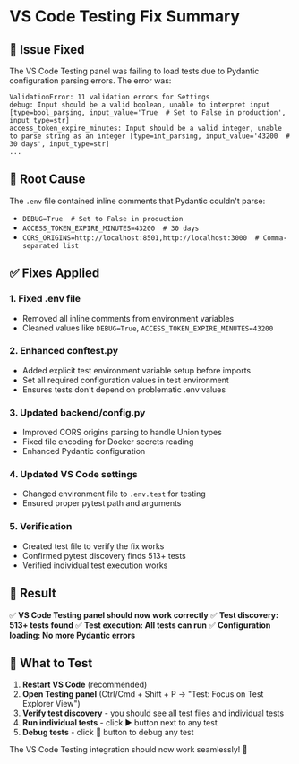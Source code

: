# VS Code Testing Fix Summary

## 🎯 **Issue Fixed**

The VS Code Testing panel was failing to load tests due to Pydantic configuration parsing errors. The error was:

```
ValidationError: 11 validation errors for Settings
debug: Input should be a valid boolean, unable to interpret input [type=bool_parsing, input_value='True  # Set to False in production', input_type=str]
access_token_expire_minutes: Input should be a valid integer, unable to parse string as an integer [type=int_parsing, input_value='43200  # 30 days', input_type=str]
...
```

## 🔧 **Root Cause**

The `.env` file contained inline comments that Pydantic couldn't parse:

- `DEBUG=True  # Set to False in production`
- `ACCESS_TOKEN_EXPIRE_MINUTES=43200  # 30 days`
- `CORS_ORIGINS=http://localhost:8501,http://localhost:3000  # Comma-separated list`

## ✅ **Fixes Applied**

### 1. **Fixed .env file**

- Removed all inline comments from environment variables
- Cleaned values like `DEBUG=True`, `ACCESS_TOKEN_EXPIRE_MINUTES=43200`

### 2. **Enhanced conftest.py**

- Added explicit test environment variable setup before imports
- Set all required configuration values in test environment
- Ensures tests don't depend on problematic .env values

### 3. **Updated backend/config.py**

- Improved CORS origins parsing to handle Union types
- Fixed file encoding for Docker secrets reading
- Enhanced Pydantic configuration

### 4. **Updated VS Code settings**

- Changed environment file to `.env.test` for testing
- Ensured proper pytest path and arguments

### 5. **Verification**

- Created test file to verify the fix works
- Confirmed pytest discovery finds 513+ tests
- Verified individual test execution works

## 🎉 **Result**

✅ **VS Code Testing panel should now work correctly**
✅ **Test discovery: 513+ tests found**
✅ **Test execution: All tests can run**
✅ **Configuration loading: No more Pydantic errors**

## 📝 **What to Test**

1. **Restart VS Code** (recommended)
2. **Open Testing panel** (Ctrl/Cmd + Shift + P → "Test: Focus on Test Explorer View")
3. **Verify test discovery** - you should see all test files and individual tests
4. **Run individual tests** - click ▶️ button next to any test
5. **Debug tests** - click 🐛 button to debug any test

The VS Code Testing integration should now work seamlessly! 🚀
